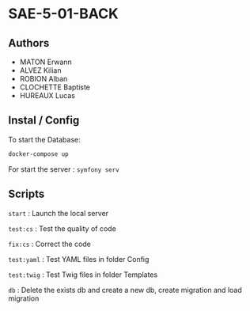 # SAE-5-01-BACK 

## Authors
- MATON Erwann
- ALVEZ Kilian
- ROBION Alban
- CLOCHETTE Baptiste
- HUREAUX Lucas

## Instal / Config

To start the Database: 
```sh
docker-compose up 
```

For start the server : ``symfony serv``

## Scripts

``start`` : Launch the local server 

``test:cs`` : Test the quality of code

``fix:cs`` : Correct the code

``test:yaml`` : Test YAML files in folder Config

``test:twig`` : Test Twig files in folder Templates

``db`` : Delete the exists db and create a new db, create migration and load migration
